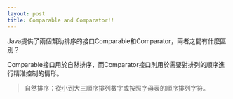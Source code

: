 ```yaml
---
layout: post
title: Comparable and Comparator!!
---
```


Java提供了兩個幫助排序的接口Comparable和Comparator，兩者之間有什麼區別？

Comparable接口用於自然排序，而Comparator接口則用於需要對排列的順序進行精淮控制的情形。

> 自然排序：從小到大三順序排列數字或按照字母表的順序排列字符。
